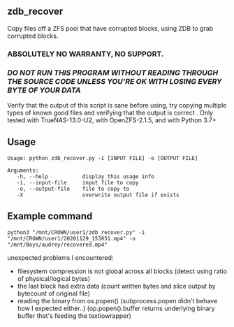 ## zdb_recover
 Copy files off a ZFS pool that have corrupted blocks, using ZDB to grab corrupted blocks.  

### ABSOLUTELY NO WARRANTY, NO SUPPORT.
### *DO NOT RUN THIS PROGRAM WITHOUT READING THROUGH THE SOURCE CODE UNLESS YOU'RE OK WITH LOSING EVERY BYTE OF YOUR DATA*  
Verify that the output of this script is sane before using, try copying multiple types of known good files and verifying that the output is correct  .
Only tested with TrueNAS-13.0-U2, with OpenZFS-2.1.5, and with Python 3.7+

## Usage
```
Usage: python zdb_recover.py -i [INPUT FILE] -o [OUTPUT FILE]

Arguments:
   -h, --help           display this usage info
   -i, --input-file     input file to copy
   -o, --output-file    file to copy to
   -X                   overwrite output file if exists
```

## Example command
```
python3 "/mnt/CROWN/user1/zdb_recover.py" -i "/mnt/CROWN/user1/20201129_153851.mp4" -o "/mnt/Boys/audrey/recovered.mp4"
```

unexpected problems I encountered:
* filesystem compression is not global across all blocks (detect using ratio of physical/logical bytes)
* the last block had extra data (count written bytes and slice output by bytecount of original file)
* reading the binary from os.popen() (subprocess.popen didn't behave how I expected either..) (op.popen().buffer returns underlying binary buffer that's feeding the textiowrapper)
